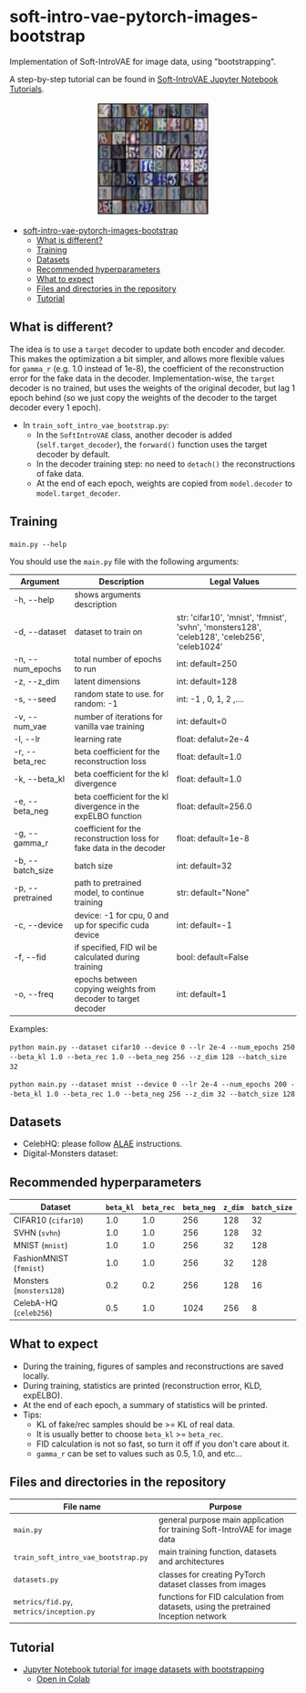 # soft-intro-vae-pytorch-images-bootstrap

Implementation of Soft-IntroVAE for image data, using "bootstrapping".

A step-by-step tutorial can be found in [Soft-IntroVAE Jupyter Notebook Tutorials](https://github.com/taldatech/soft-intro-vae-pytorch/tree/main/soft_intro_vae_tutorial).

<p align="center">
  <img src="https://raw.githubusercontent.com/taldatech/soft-intro-vae-web/main/assets/svhn_samples.png" width="200">
</p>

- [soft-intro-vae-pytorch-images-bootstrap](#soft-intro-vae-pytorch-images-bootstrap)
  * [What is different?](#what-is-different-)
  * [Training](#training)
  * [Datasets](#datasets)
  * [Recommended hyperparameters](#recommended-hyperparameters)
  * [What to expect](#what-to-expect)
  * [Files and directories in the repository](#files-and-directories-in-the-repository)
  * [Tutorial](#tutorial)
    
## What is different?

The idea is to use a `target` decoder to update both encoder and decoder. This makes
the optimization a bit simpler, and allows more flexible values for `gamma_r` (e.g. 1.0 instead of 1e-8),
the coefficient of the reconstruction error for the fake data in the decoder.
Implementation-wise, the `target` decoder is no trained, but uses the weights of the original
decoder, but lag 1 epoch behind (so we just copy the weights of the decoder to the target decoder every 1 epoch).

* In `train_soft_intro_vae_bootstrap.py`:
    * In the `SoftIntroVAE` class, another decoder is added (`self.target_decoder`), the `forward()` function uses the target decoder by default.
    * In the decoder training step: no need to `detach()` the reconstructions of fake data.
    * At the end of each epoch, weights are copied from `model.decoder` to `model.target_decoder`.

## Training 

`main.py --help`


You should use the `main.py` file with the following arguments:

|Argument                 | Description                                 |Legal Values |
|-------------------------|---------------------------------------------|-------------|
|-h, --help       | shows arguments description             			| 			|
|-d, --dataset     | dataset to train on 				               	|str: 'cifar10', 'mnist', 'fmnist', 'svhn', 'monsters128', 'celeb128', 'celeb256', 'celeb1024'	|
|-n, --num_epochs	| total number of epochs to run			| int: default=250|
|-z, --z_dim| latent dimensions										| int: default=128|
|-s, --seed| random state to use. for random: -1 						| int: -1 , 0, 1, 2 ,....|
|-v, --num_vae| number of iterations for vanilla vae training 				| int: default=0|
|-l, --lr| learning rate 												| float: defalut=2e-4 |
|-r, --beta_rec | beta coefficient for the reconstruction loss |float: default=1.0|
|-k, --beta_kl| beta coefficient for the kl divergence							| float: default=1.0|
|-e, --beta_neg| beta coefficient for the kl divergence in the expELBO function | float: default=256.0|
|-g, --gamma_r| coefficient for the reconstruction loss for fake data in the decoder		| float: default=1e-8|
|-b, --batch_size| batch size 											| int: default=32 |
|-p, --pretrained     | path to pretrained model, to continue training	 	|str: default="None"	|
|-c, --device| device: -1 for cpu, 0 and up for specific cuda device						|int: default=-1|
|-f, --fid| if specified, FID wil be calculated during training				|bool: default=False|
|-o, --freq| epochs between copying weights from decoder to target decoder						|int: default=1|

Examples:

`python main.py --dataset cifar10 --device 0 --lr 2e-4 --num_epochs 250 --beta_kl 1.0 --beta_rec 1.0 --beta_neg 256 --z_dim 128 --batch_size 32`

`python main.py --dataset mnist --device 0 --lr 2e-4 --num_epochs 200 --beta_kl 1.0 --beta_rec 1.0 --beta_neg 256 --z_dim 32 --batch_size 128`

## Datasets
* CelebHQ: please follow [ALAE](https://github.com/podgorskiy/ALAE#datasets) instructions.
* Digital-Monsters dataset:

## Recommended hyperparameters

|Dataset | `beta_kl` | `beta_rec`| `beta_neg`|`z_dim`|`batch_size`|
|------------|------|----|---|----|---|
|CIFAR10 (`cifar10`)|1.0|1.0| 256|128| 32|
|SVHN (`svhn`)|1.0|1.0| 256|128| 32|
|MNIST (`mnist`)|1.0|1.0|256|32|128|
|FashionMNIST (`fmnist`)|1.0|1.0|256|32|128|
|Monsters (`monsters128`)|0.2|0.2|256|128|16|
|CelebA-HQ (`celeb256`)|0.5|1.0|1024|256|8|


## What to expect

* During the training, figures of samples and reconstructions are saved locally.
* During training, statistics are printed (reconstruction error, KLD, expELBO).
* At the end of each epoch, a summary of statistics will be printed.
* Tips:
    * KL of fake/rec samples should be >= KL of real data.
    * It is usually better to choose `beta_kl` >= `beta_rec`.
    * FID calculation is not so fast, so turn it off if you don't care about it. 
    * `gamma_r` can be set to values such as 0.5, 1.0, and etc...

## Files and directories in the repository

|File name         | Purpose |
|----------------------|------|
|`main.py`| general purpose main application for training Soft-IntroVAE for image data|
|`train_soft_intro_vae_bootstrap.py`| main training function, datasets and architectures|
|`datasets.py`| classes for creating PyTorch dataset classes from images|
|`metrics/fid.py`, `metrics/inception.py`| functions for FID calculation from datasets, using the pretrained Inception network|


## Tutorial
* [Jupyter Notebook tutorial for image datasets with bootstrapping](https://github.com/taldatech/soft-intro-vae-pytorch/blob/main/soft_intro_vae_tutorial/soft_intro_vae_bootstrap_code_tutorial.ipynb)
  * [Open in Colab](https://colab.research.google.com/github/taldatech/soft-intro-vae-pytorch/blob/main/soft_intro_vae_tutorial/soft_intro_vae_bootstrap_code_tutorial.ipynb)

